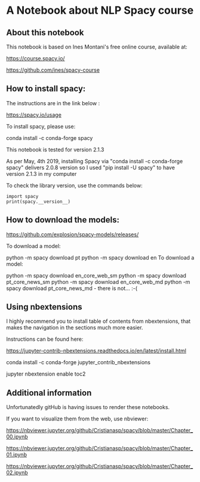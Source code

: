 # A Notebook about NLP Spacy course

## About this notebook

This notebook is based on Ines Montani's free online course, available at:

https://course.spacy.io/

https://github.com/ines/spacy-course

## How to install spacy:

The instructions are in the link below :

https://spacy.io/usage

To install spacy, please use:

conda install -c conda-forge spacy

This notebook is tested for version 2.1.3

As per May, 4th 2019, installing Spacy via "conda install -c conda-forge spacy" delivers 2.0.8 version so I used "pip install -U spacy" to have version 2.1.3 in my computer

To check the library version, use the commands below:

<pre><code>import spacy
print(spacy.__version__)
</code></pre>



## How to download the models:

https://github.com/explosion/spacy-models/releases/

To download a model:

python -m spacy download pt
python -m spacy download en
To download a model:

python -m spacy download en_core_web_sm
python -m spacy download pt_core_news_sm
python -m spacy download en_core_web_md
python -m spacy download pt_core_news_md - there is not... :-(

## Using nbextensions

I highly recommend you to install table of contents from nbextensions, that makes the navigation in the sections much more easier.

Instructions can be found here:

https://jupyter-contrib-nbextensions.readthedocs.io/en/latest/install.html

conda install -c conda-forge jupyter_contrib_nbextensions

jupyter nbextension enable toc2

## Additional information

Unfortunatedly gitHub is having issues to render these notebooks.

If you want to visualize them from the web, use nbviewer:

https://nbviewer.jupyter.org/github/Cristianasp/spacy/blob/master/Chapter_00.ipynb

https://nbviewer.jupyter.org/github/Cristianasp/spacy/blob/master/Chapter_01.ipynb

https://nbviewer.jupyter.org/github/Cristianasp/spacy/blob/master/Chapter_02.ipynb

